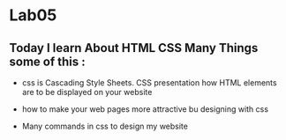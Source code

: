 # Lab05
## Today I learn About HTML CSS Many Things some of this :

- css is Cascading Style Sheets. CSS presentation how HTML elements are to be displayed on your website

- how to make your web pages more attractive bu designing with css

- Many commands in css to design my website
